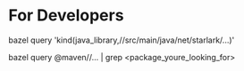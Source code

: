 # For Developers

bazel query 'kind(java_library,//src/main/java/net/starlark/...)'

bazel query @maven//... | grep <package_youre_looking_for>
